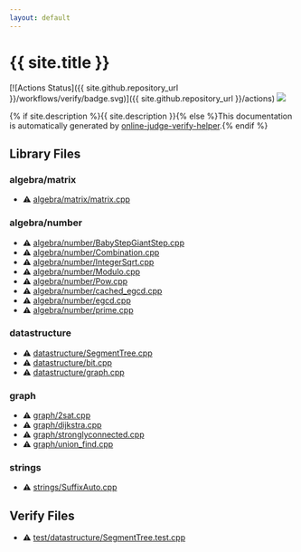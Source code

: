```yaml
---
layout: default
---
```


<!-- mathjax config similar to math.stackexchange -->
<script type="text/javascript" async
  src="https://cdnjs.cloudflare.com/ajax/libs/mathjax/2.7.5/MathJax.js?config=TeX-MML-AM_CHTML">
</script>
<script type="text/x-mathjax-config">
  MathJax.Hub.Config({
    TeX: { equationNumbers: { autoNumber: "AMS" }},
    tex2jax: {
      inlineMath: [ ['$','$'] ],
      processEscapes: true
    },
    "HTML-CSS": { matchFontHeight: false },
    displayAlign: "left",
    displayIndent: "2em"
  });
</script>

<script type="text/javascript" src="https://cdnjs.cloudflare.com/ajax/libs/jquery/3.4.1/jquery.min.js"></script>
<script src="https://cdn.jsdelivr.net/npm/jquery-balloon-js@1.1.2/jquery.balloon.min.js" integrity="sha256-ZEYs9VrgAeNuPvs15E39OsyOJaIkXEEt10fzxJ20+2I=" crossorigin="anonymous"></script>
<script type="text/javascript" src="assets/js/copy-button.js"></script>
<link rel="stylesheet" href="assets/css/copy-button.css" />


# {{ site.title }}

[![Actions Status]({{ site.github.repository_url }}/workflows/verify/badge.svg)]({{ site.github.repository_url }}/actions)
<a href="{{ site.github.repository_url }}"><img src="https://img.shields.io/github/last-commit/{{ site.github.owner_name }}/{{ site.github.repository_name }}" /></a>

{% if site.description %}{{ site.description }}{% else %}This documentation is automatically generated by <a href="https://github.com/kmyk/online-judge-verify-helper">online-judge-verify-helper</a>.{% endif %}

## Library Files

<div id="690a7dbf7bb05b34b7e5c0e1eca638d4"></div>

### algebra/matrix

* :warning: <a href="library/algebra/matrix/matrix.cpp.html">algebra/matrix/matrix.cpp</a>


<div id="eff53351317ed5e83ba9ff9cfd3cdf3c"></div>

### algebra/number

* :warning: <a href="library/algebra/number/BabyStepGiantStep.cpp.html">algebra/number/BabyStepGiantStep.cpp</a>
* :warning: <a href="library/algebra/number/Combination.cpp.html">algebra/number/Combination.cpp</a>
* :warning: <a href="library/algebra/number/IntegerSqrt.cpp.html">algebra/number/IntegerSqrt.cpp</a>
* :warning: <a href="library/algebra/number/Modulo.cpp.html">algebra/number/Modulo.cpp</a>
* :warning: <a href="library/algebra/number/Pow.cpp.html">algebra/number/Pow.cpp</a>
* :warning: <a href="library/algebra/number/cached_egcd.cpp.html">algebra/number/cached_egcd.cpp</a>
* :warning: <a href="library/algebra/number/egcd.cpp.html">algebra/number/egcd.cpp</a>
* :warning: <a href="library/algebra/number/prime.cpp.html">algebra/number/prime.cpp</a>


<div id="8dc87745f885a4cc532acd7b15b8b5fe"></div>

### datastructure

* :warning: <a href="library/datastructure/SegmentTree.cpp.html">datastructure/SegmentTree.cpp</a>
* :warning: <a href="library/datastructure/bit.cpp.html">datastructure/bit.cpp</a>
* :warning: <a href="library/datastructure/graph.cpp.html">datastructure/graph.cpp</a>


<div id="f8b0b924ebd7046dbfa85a856e4682c8"></div>

### graph

* :warning: <a href="library/graph/2sat.cpp.html">graph/2sat.cpp</a>
* :warning: <a href="library/graph/dijkstra.cpp.html">graph/dijkstra.cpp</a>
* :warning: <a href="library/graph/stronglyconnected.cpp.html">graph/stronglyconnected.cpp</a>
* :warning: <a href="library/graph/union_find.cpp.html">graph/union_find.cpp</a>


<div id="8bcf6629759bd278a5c6266bd9c054f8"></div>

### strings

* :warning: <a href="library/strings/SuffixAuto.cpp.html">strings/SuffixAuto.cpp</a>


## Verify Files

* :warning: <a href="verify/test/datastructure/SegmentTree.test.cpp.html">test/datastructure/SegmentTree.test.cpp</a>


